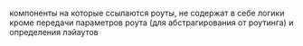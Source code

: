 компоненты на которые ссылаются роуты, не содержат в себе логики кроме передачи параметров роута (для абстрагирования от роутинга) и определения лэйаутов